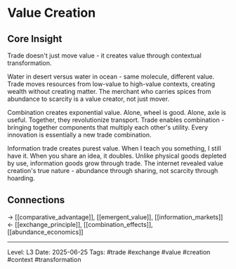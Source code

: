 # Value Creation

## Core Insight
Trade doesn't just move value - it creates value through contextual transformation.

Water in desert versus water in ocean - same molecule, different value. Trade moves resources from low-value to high-value contexts, creating wealth without creating matter. The merchant who carries spices from abundance to scarcity is a value creator, not just mover.

Combination creates exponential value. Alone, wheel is good. Alone, axle is useful. Together, they revolutionize transport. Trade enables combination - bringing together components that multiply each other's utility. Every innovation is essentially a new trade combination.

Information trade creates purest value. When I teach you something, I still have it. When you share an idea, it doubles. Unlike physical goods depleted by use, information goods grow through trade. The internet revealed value creation's true nature - abundance through sharing, not scarcity through hoarding.

## Connections
→ [[comparative_advantage]], [[emergent_value]], [[information_markets]]
← [[exchange_principle]], [[combination_effects]], [[abundance_economics]]

---
Level: L3
Date: 2025-06-25
Tags: #trade #exchange #value #creation #context #transformation